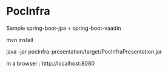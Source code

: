PocInfra
========

Sample spring-boot-jpa + spring-boot-vaadin

mvn install

java -jar pocInfra-presentation/target/PocInfraPresentation.jar

In a browser : http://localhost:8080
